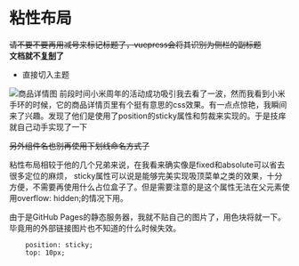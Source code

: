 # 粘性布局   
  ~~请不要不要再用减号来标记标题了，vuepress会将其识别为侧栏的副标题~~  
**文档就不[复制](https://developer.mozilla.org/zh-CN/docs/Web/CSS/position)了**


- 直接切入主题

![商品详情图](https://cdn.cnbj1.fds.api.mi-img.com/product-images/shouhuan5/shouhuan5-12.jpg)
前段时间小米周年的活动成功吸引我去看了一波，然而我看到小米手环的时候，它的商品详情页里有个挺有意思的css效果。有一点点惊艳，我瞬间来了兴趣。发现了他们是使用了position的sticky属性和剪裁来实现的。于是技痒就自己动手实现了一下 



<positionSticky-index />



~~另外组件名也别再使用下划线命名方式了~~

粘性布局相较于他的几个兄弟来说，在我看来确实像是fixed和absolute可以省去很多定位的麻烦，
sticky属性可以说是能够完美实现吸顶菜单之类的效果，十分方便，不需要再使用什么占位盒子了。但是需要注意的是这个属性无法在父元素使用overflow: hidden;的情况下用。

由于是GitHub Pages的静态服务器，我就不贴自己的图片了，用色块将就一下。毕竟用的外部链接图片也不知道的什么时候失效。
```
    position: sticky;
    top: 10px;
```